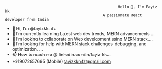                                                         Hello 👋, I'm Fayiz kk
                                                 A passionate React developer from India
- 👋 Hi, I’m @fayizkkmfz
- 👀 I’m currently learning Latest web dev trends, MERN advancements ...
- 🌱  I’m looking to collaborate on Web development using MERN stack....
- 💞️ I’m looking for help with MERN stack challenges, debugging, and optimization. ...
- 📫 How to reach me @ linkedin.com/in/fayiz-kk...
-    +919072957695 (Mobile)
     fayizkkmfz@gmail.com
